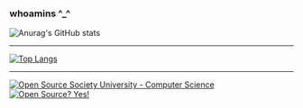 ### whoamins ^_^
  
![Anurag's GitHub stats](https://github-readme-stats.vercel.app/api?username=whoamins&show_icons=true&theme=radical)
***
[![Top Langs](https://github-readme-stats.vercel.app/api/top-langs/?username=whoamins&langs_count=8)](https://github.com/anuraghazra/github-readme-stats)
***
[![Open Source Society University - Computer Science](https://img.shields.io/badge/OSSU-computer--science-blue.svg)](https://github.com/ossu/computer-science)
[![Open Source? Yes!](https://badgen.net/badge/Open%20Source%20%3F/Yes%21/blue?icon=github)](https://github.com/Ralireza/Android-Security-Teryaagh)
